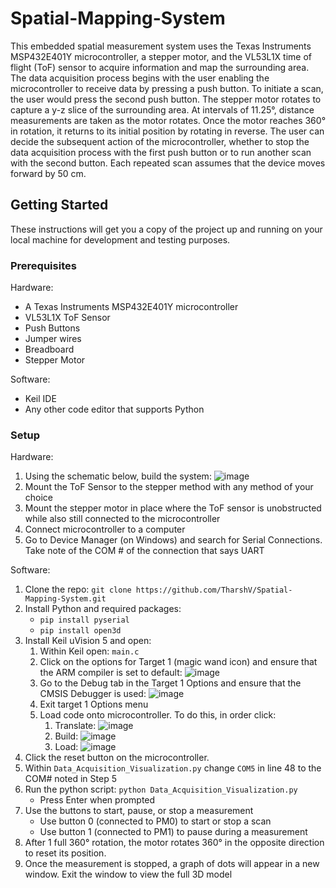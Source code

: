 # Spatial-Mapping-System
This embedded spatial measurement system uses the Texas Instruments MSP432E401Y microcontroller, a stepper motor, and the VL53L1X time of flight (ToF) sensor to acquire information and map the surrounding area. The data acquisition process begins with the user enabling the microcontroller to receive data by pressing a push button. To initiate a scan, the user would press the second push button. The stepper motor rotates to capture a y-z slice of the surrounding area. At intervals of 11.25°, distance measurements are taken as the motor rotates. Once the motor reaches 360° in rotation, it returns to its initial position by rotating in reverse. The user can decide the subsequent action of the microcontroller, whether to stop the data acquisition process with the first push button or to run another scan with the second button. Each repeated scan assumes that the device moves forward by 50 cm.
## Getting Started
These instructions will get you a copy of the project up and running on your local machine for development and testing purposes.
### Prerequisites
Hardware:
- A Texas Instruments MSP432E401Y microcontroller
- VL53L1X ToF Sensor
- Push Buttons
- Jumper wires
- Breadboard
- Stepper Motor

Software:
- Keil IDE
- Any other code editor that supports Python

### Setup
Hardware:
1. Using the schematic below, build the system: ![image](https://github.com/user-attachments/assets/cbc90f20-2ff1-4db8-b83e-eb8a7030f23a)
2. Mount the ToF Sensor to the stepper method with any method of your choice
3. Mount the stepper motor in place where the ToF sensor is unobstructed while also still connected to the microcontroller
4. Connect microcontroller to a computer
5. Go to Device Manager (on Windows) and search for Serial Connections. Take note of the COM # of the connection that says UART

Software:
1. Clone the repo: `git clone https://github.com/TharshV/Spatial-Mapping-System.git`
2. Install Python and required packages:
   - `pip install pyserial`
   - `pip install open3d`
4. Install Keil uVision 5 and open:
   1. Within Keil open: `main.c`
   2. Click on the options for Target 1 (magic wand icon) and ensure that the ARM compiler is set to default:
      ![image](https://github.com/user-attachments/assets/cd786c94-dd92-4a35-bc2a-0accd242d21e)
   3. Go to the Debug tab in the Target 1 Options and ensure that the CMSIS Debugger is used:
      ![image](https://github.com/user-attachments/assets/b7c481ee-f65b-4d28-ad22-e7c19b91f7f2)
   4. Exit target 1 Options menu
   5. Load code onto microcontroller. To do this, in order click:
      1. Translate: ![image](https://github.com/user-attachments/assets/c7a1232d-5636-40c5-9dfa-4d04c26933be)
      2. Build: ![image](https://github.com/user-attachments/assets/e03c5a67-81df-4fa8-bb9f-cdc55da6f49c)
      3. Load: ![image](https://github.com/user-attachments/assets/4be1ce1a-be41-4815-a964-527a192bf60c)
5. Click the reset button on the microcontroller.
6. Within `Data_Acquisition_Visualization.py` change `COM5` in line 48 to the COM# noted in Step 5
7. Run the python script: `python Data_Acquisition_Visualization.py`
   - Press Enter when prompted
8. Use the buttons to start, pause, or stop a measurement
   - Use button 0 (connected to PM0) to start or stop a scan
   - Use button 1 (connected to PM1) to pause during a measurement
9. After 1 full 360° rotation, the motor rotates 360° in the opposite direction to reset its position.
10. Once the measurement is stopped, a graph of dots will appear in a new window. Exit the window to view the full 3D model




   
